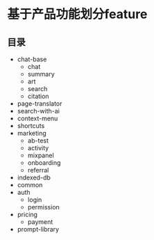 # 基于产品功能划分feature

## 目录
- chat-base
  - chat
  - summary
  - art
  - search
  - citation
- page-translator
- search-with-ai
- context-menu
- shortcuts
- marketing
  - ab-test
  - activity
  - mixpanel
  - onboarding
  - referral
- indexed-db
- common
- auth
  - login
  - permission
- pricing
  - payment
- prompt-library